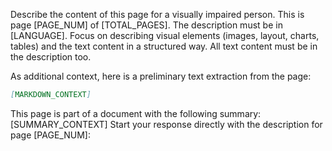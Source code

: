 Describe the content of this page for a visually impaired person.
This is page [PAGE_NUM] of [TOTAL_PAGES].
The description must be in [LANGUAGE].
Focus on describing visual elements (images, layout, charts, tables) and the text content in a structured way. All text content must be in the description too.

As additional context, here is a preliminary text extraction from the page:
```markdown
[MARKDOWN_CONTEXT]
```

This page is part of a document with the following summary:
[SUMMARY_CONTEXT]
Start your response directly with the description for page [PAGE_NUM]: